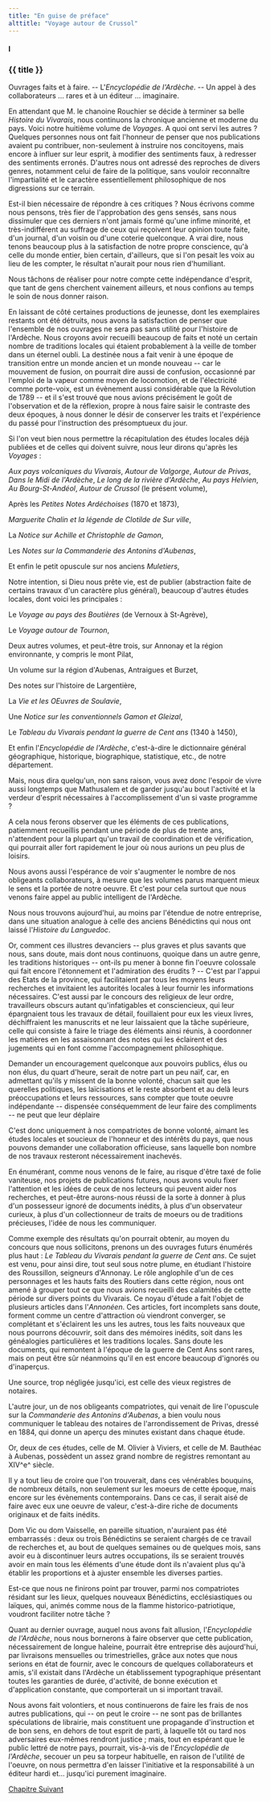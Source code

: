 ```yaml
---
title: "En guise de préface"
alttitle: "Voyage autour de Crussol"
---
```


#### I

### {{ title }}

<div class="tltr">

Ouvrages faits et à faire. -- L'_Encyclopédie de l'Ardèche_. -- Un appel à des
collaborateurs ... rares et à un éditeur ... imaginaire.

</div>

En attendant que M. le chanoine Rouchier se décide à terminer sa belle _Histoire
du Vivarais_, nous continuons la chronique ancienne et moderne du pays. Voici
notre huitième volume de _Voyages_. A quoi ont servi les autres ? Quelques
personnes nous ont fait l'honneur de penser que nos publications avaient pu
contribuer, non-seulement à instruire nos concitoyens, mais encore à influer sur
leur esprit, à modifier des sentiments faux, à redresser des sentiments erronés.
D'autres nous ont adressé des reproches de divers genres, notamment celui de
faire de la politique, sans vouloir reconnaître l'impartialité et le caractère
essentiellement philosophique de nos digressions sur ce terrain.

Est-il bien nécessaire de répondre à ces critiques ? Nous écrivons comme nous
pensons, très fier de l'approbation des gens sensés, sans nous dissimuler que
ces derniers n'ont jamais formé qu'une infime minorité, et très-indifférent au
suffrage de ceux qui reçoivent leur opinion toute faite, d'un journal, d'un
voisin ou d'une coterie quelconque. A vrai dire, nous tenons beaucoup plus à la
satisfaction de notre propre conscience, qu'à celle du monde entier, bien
certain, d'ailleurs, que si l'on pesait les voix au lieu de les compter, le
résultat n'aurait pour nous rien d'humiliant.

Nous tâchons de réaliser pour notre compte cette indépendance d'esprit, que tant
de gens cherchent vainement ailleurs, et nous confions au temps le soin de nous
donner raison.

En laissant de côté certaines productions de jeunesse, dont les exemplaires
restants ont été détruits, nous avons la satisfaction de penser que l'ensemble
de nos ouvrages ne sera pas sans utilité pour l'histoire de l'Ardèche. Nous
croyons avoir recueilli beaucoup de faits et noté un certain nombre de
traditions locales qui étaient probablement à la veille de tomber dans un
éternel oubli. La destinée nous a fait venir à une époque de transition entre un
monde ancien et un monde nouveau -- car le mouvement de fusion, on pourrait dire
aussi de confusion, occasionné par l'emploi de la vapeur comme moyen de
locomotion, et de l'électricité comme porte-voix, est un évènement aussi
considérable que la Révolution de 1789 -- et il s'est trouvé que nous avions
précisément le goût de l'observation et de la réflexion, propre à nous faire
saisir le contraste des deux époques, à nous donner le désir de conserver les
traits et l'expérience du passé pour l'instruction des présomptueux du jour.

Si l'on veut bien nous permettre la récapitulation des études locales déjà
publiées et de celles qui doivent suivre, nous leur dirons qu'après les
_Voyages_ :

_Aux pays volcaniques du Vivarais_,
_Autour de Valgorge_,
_Autour de Privas_,
_Dans le Midi de l'Ardèche_,
_Le long de la rivière d'Ardèche_,
_Au pays Helvien_,
_Au Bourg-St-Andéol_,
_Autour de Crussol_ (le présent volume),

Après les _Petites Notes Ardéchoises_ (1870 et 1873),

_Marguerite Chalin et la légende de Clotilde de Sur
ville_,

La _Notice sur Achille et Christophle de Gamon_,

Les _Notes sur la Commanderie des Antonins d'Aubenas_,

Et enfin le petit opuscule sur nos anciens _Muletiers_,

Notre intention, si Dieu nous prête vie, est de publier (abstraction faite de
certains travaux d'un caractère plus général), beaucoup d'autres études locales,
dont voici les principales :

Le _Voyage au pays des Boutières_ (de Vernoux à St-Agrève),

Le _Voyage autour de Tournon_,

Deux autres volumes, et peut-être trois, sur Annonay et la région environnante,
y compris le mont Pilat,

Un volume sur la région d'Aubenas, Antraigues et Burzet,

Des notes sur l'histoire de Largentière,

La _Vie et les OEuvres de Soulavie_,

Une _Notice sur les conventionnels Gamon et Gleizal_,

Le _Tableau du Vivarais pendant la guerre de Cent ans_ (1340 à 1450),

Et enfin l'_Encyclopédie de l'Ardèche_, c'est-à-dire le dictionnaire général
géographique, historique, biographique, statistique, etc., de notre département.

Mais, nous dira quelqu'un, non sans raison, vous avez donc l'espoir de vivre
aussi longtemps que Mathusalem et de garder jusqu'au bout l'activité et la
verdeur d'esprit nécessaires à l'accomplissement d'un si vaste programme ?

A cela nous ferons observer que les éléments de ces publications, patiemment
recueillis pendant une période de plus de trente ans, n'attendent pour la
plupart qu'un travail de coordination et de vérification, qui pourrait aller
fort rapidement le jour où nous aurions un peu plus de loisirs.

Nous avons aussi l'espérance de voir s'augmenter le nombre de nos obligeants
collaborateurs, à mesure que les volumes parus marquent mieux le sens et la
portée de notre oeuvre. Et c'est pour cela surtout que nous venons faire appel
au public intelligent de l'Ardèche.

Nous nous trouvons aujourd'hui, au moins par l'étendue de notre entreprise, dans
une situation analogue à celle des anciens Bénédictins qui nous ont laissé
l'_Histoire du Languedoc_.

Or, comment ces illustres devanciers -- plus graves et plus savants que nous,
sans doute, mais dont nous continuons, quoique dans un autre genre, les
traditions historiques -- ont-ils pu mener à bonne fin l'oeuvre colossale qui
fait encore l'étonnement et l'admiration des érudits ? -- C'est par l'appui des
Etats de la province, qui facilitaient par tous les moyens leurs recherches et
invitaient les autorités locales à leur fournir les informations nécessaires.
C'est aussi par le concours des religieux de leur ordre, travailleurs obscurs
autant qu'infatigables et consciencieux, qui leur épargnaient tous les travaux
de détail, fouillaient pour eux les vieux livres, déchiffraient les manuscrits
et ne leur laissaient que la tâche supérieure, celle qui consiste à faire le
triage des éléments ainsi réunis, à coordonner les matières en les assaisonnant
des notes qui les éclairent et des jugements qui en font comme l'accompagnement
philosophique.

Demander un encouragement quelconque aux pouvoirs publics, élus ou non élus, du
quart d'heure, serait de notre part un peu naïf, car, en admettant qu'ils y
missent de la bonne volonté, chacun sait que les querelles politiques, les
laïcisations et le reste absorbent et au delà leurs préoccupations et leurs
ressources, sans compter que toute oeuvre indépendante -- dispensée
conséquemment de leur faire des compliments -- ne peut que leur déplaire

C'est donc uniquement à nos compatriotes de bonne volonté, aimant les études
locales et soucieux de l'honneur et des intérêts du pays, que nous pouvons
demander une collaboration officieuse, sans laquelle bon nombre de nos travaux
resteront nécessairement inachevés.

En énumérant, comme nous venons de le faire, au risque d'être taxé de folie
vaniteuse, nos projets de publications futures, nous avons voulu fixer
l'attention et les idées de ceux de nos lecteurs qui peuvent aider nos
recherches, et peut-être aurons-nous réussi de la sorte à donner à plus d'un
possesseur ignoré de documents inédits, à plus d'un observateur curieux, à plus
d'un collectionneur de traits de moeurs ou de traditions précieuses, l'idée de
nous les communiquer.

Comme exemple des résultats qu'on pourrait obtenir, au moyen du concours que
nous sollicitons, prenons un des ouvrages futurs énumérés plus haut : _Le
Tableau du Vivarais pendant la guerre de Cent ans_. Ce sujet est venu, pour
ainsi dire, tout seul sous notre plume, en étudiant l'histoire des Roussillon,
seigneurs d'Annonay. Le rôle anglophile d'un de ces personnages et les hauts
faits des Routiers dans cette région, nous ont amené à grouper tout ce que nous
avions recueilli des calamités de cette période sur divers points du Vivarais.
Ce noyau d'étude a fait l'objet de plusieurs articles dans l'_Annonéen_. Ces
articles, fort incomplets sans doute, forment comme un centre d'attraction où
viendront converger, se complétant et s'éclairent les uns les autres, tous les
faits nouveaux que nous pourrons découvrir, soit dans des mémoires inédits, soit
dans les généalogies particulières et les traditions locales. Sans doute les
documents, qui remontent à l'époque de la guerre de Cent Ans sont rares, mais on
peut être sûr néanmoins qu'il en est encore beaucoup d'ignorés ou d'inaperçus.

Une source, trop négligée jusqu'ici, est celle des vieux registres de notaires.

L'autre jour, un de nos obligeants compatriotes, qui venait de lire l'opuscule
sur la _Commanderie des Antonins d'Aubenas_, a bien voulu nous communiquer le
tableau des notaires de l'arrondissement de Privas, dressé en 1884, qui donne un
aperçu des minutes existant dans chaque étude.

Or, deux de ces études, celle de M. Olivier à Viviers, et celle de M. Bauthéac à
Aubenas, possèdent un assez grand nombre de registres remontant au XIV^e^
siècle.

Il y a tout lieu de croire que l'on trouverait, dans ces vénérables bouquins, de
nombreux détails, non seulement sur les moeurs de cette époque, mais encore sur
les évènements contemporains. Dans ce cas, il serait aisé de faire avec eux une
oeuvre de valeur, c'est-à-dire riche de documents originaux et de faits inédits.

Dom Vic ou dom Vaisselle, en pareille situation, n'auraient pas été
embarrassés : deux ou trois Bénédictins se seraient chargés de ce travail de
recherches et, au bout de quelques semaines ou de quelques mois, sans avoir eu à
discontinuer leurs autres occupations, ils se seraient trouvés avoir en main
tous les éléments d'une étude dont ils n'avaient plus qu'à établir les
proportions et à ajuster ensemble les diverses parties.

Est-ce que nous ne finirons point par trouver, parmi nos compatriotes résidant
sur les lieux, quelques nouveaux Bénédictins, ecclésiastiques ou laïques, qui,
animés comme nous de la flamme historico-patriotique, voudront faciliter notre
tâche ?

Quant au dernier ouvrage, auquel nous avons fait allusion, l'_Encyclopédie de
l'Ardèche_, nous nous bornerons à faire observer que cette publication,
nécessairement de longue haleine, pourrait être entreprise dès aujourd'hui, par
livraisons mensuelles ou trimestrielles, grâce aux notes que nous serions en
état de fournir, avec le concours de quelques collaborateurs et amis, s'il
existait dans l'Ardèche un établissement typographique présentant toutes les
garanties de durée, d'activité, de bonne exécution et d'application constante,
que comporterait un si important travail.

Nous avons fait volontiers, et nous continuerons de faire les frais de nos
autres publications, qui -- on peut le croire -- ne sont pas de brillantes
spéculations de librairie, mais constituent une propagande d'instruction et de
bon sens, en dehors de tout esprit de parti, à laquelle tôt ou tard nos
adversaires eux-mêmes rendront justice ; mais, tout en espérant que le public
lettré de notre pays, pourrait, vis-à-vis de l'_Encyclopédie de l'Ardèche_,
secouer un peu sa torpeur habituelle, en raison de l'utilité de l'oeuvre, on
nous permettra d'en laisser l'initiative et la responsabilité à un éditeur hardi
et... jusqu'ici purement imaginaire.

<div id="next">

[Chapitre Suivant](02.html)

</div>
